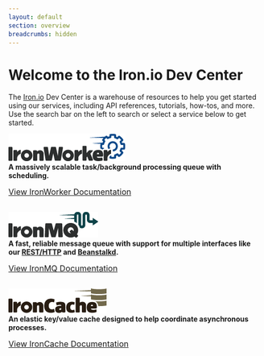 ```yaml
---
layout: default
section: overview
breadcrumbs: hidden
---
```


# Welcome to the Iron.io Dev Center

The [Iron.io](http://www.iron.io) Dev Center is a warehouse of resources to help you get started using our services,
including API references, tutorials, how-tos, and more. Use the search
bar on the left to search or select a service below to get started.


<p style="padding-bottom: 0px; margin-bottom:0px;"><a href="/worker" title="IronWorker"><img src="/images/logo_worker.png" alt="IronWorker" /></a></p>
<p style="padding-top: 0px; margin-top: 0px;"><strong>A massively scalable task/background processing queue with scheduling.</strong></p>

<p><a href="/worker" style="font-size: 16px;" class="next_item">View IronWorker Documentation</a></p>

<p style="margin-top: 30px; padding-bottom: 0px; margin-bottom:0px;"><a href="/mq" title="IronMQ"><img src="/images/logo_mq.png" alt="IronMQ" /></a></p>
<p style="padding-top: 0px; margin-top: 0px;"><strong>A fast, reliable message queue with support for multiple interfaces like our <a href="/mq/reference/api">REST/HTTP</a> and <a href="/mq/code/beanstalkd">Beanstalkd</a>.</strong></p>

<p><a href="/mq" style="font-size: 16px;" class="next_item">View IronMQ Documentation</a></p>

<p style="margin-top: 30px; padding-bottom: 0px; margin-bottom:0px;"><a href="/cache" title="IronCache"><img src="/images/logo_cache.png" alt="IronCache" /></a></p>
<p style="padding-top: 0px; margin-top: 0px;"><strong>An elastic key/value cache designed to help coordinate asynchronous processes.</strong></p>

<p><a href="/cache" class="next_item" style="font-size: 16px;">View IronCache Documentation</a></p>
